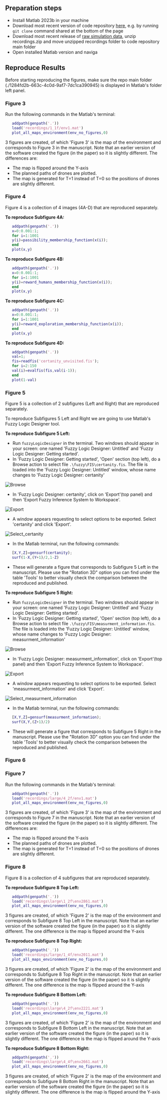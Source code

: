 ## Preparation steps

 - Install Matlab 2023b in your machine
 - Download most recent version of code repository [here](https://data.4tu.nl/datasets/319168f0-bc62-4051-84c2-f32718c05386/1), e.g. by running `git clone` command shared at the bottom of the page
 - Download most recent release of [raw simulation data](https://data.4tu.nl/datasets/2479c468-624b-49b6-9e2e-63bd633c9bc2), unzip recordings.zip and move unzipped recordings folder to code repository main folder
 - Open installed Matlab version and naviga

## Reproduce Results

Before starting reproducing the figures, make sure the repo main folder (./1284fd2b-663c-4c0d-9af7-7dc1ca390945) is displayed in Matlab's folder left panel.

### Figure 3

Run the following commands in the Matlab's terminal:

```Matlab
   addpath(genpath('.'))
   load('recordings/1_1f/env1.mat')
   plot_all_maps_environment(env_no_figures,0)
```

3 figures are created, of which 'Figure 3' is the map of the environment and corresponds to Figure 3 in the manuscript. Note that an earlier version of the software created the figure (in the paper) so it is slightly different. The differences are:

 - The map is flipped around the Y-axis
 - The planned paths of drones are plotted.
 - The map is generated for T=1 instead of T=0 so the positions of drones are slightly different.

### Figure 4

Figure 4 is a collection of 4 images (4A-D) that are reproduced separately.

**To reproduce Subfigure 4A:**

```Matlab
   addpath(genpath('.'))
   x=0:0.001:1;
   for i=1:1001
   y(i)=passibility_membership_function(x(i));
   end
   plot(x,y)
```

**To reproduce Subfigure 4B:**

```Matlab
   addpath(genpath('.'))
   x=0:0.001:1;
   for i=1:1001
   y(i)=reward_humans_membership_function(x(i));
   end
   plot(x,y)
```

**To reproduce Subfigure 4C:**

```Matlab
   addpath(genpath('.'))
   x=0:0.001:1;
   for i=1:1001
   y(i)=reward_exploration_membership_function(x(i));
   end
   plot(x,y)
```

**To reproduce Subfigure 4D:**

```Matlab
   addpath(genpath('.'))
   val=1;
   fis=readfis('certanity_unvisited.fis');
   for i=2:150
   val(i)=evalfis(fis,val(i-1));
   end
   plot(1-val)
```

### Figure 5

Figure 5 is a collection of 2 subfigures (Left and Right) that are reproduced separately.

To reproduce Subfigures 5 Left and Right we are going to use Matlab's Fuzzy Logic Designer tool.

**To reproduce Subfigure 5 Left:**

 - Run `fuzzyLogicDesigner` in the terminal. Two windows should appear in your screen: one named 'Fuzzy Logic Designer: Untitled' and 'Fuzzy Logic Designer: Getting started'.
 - In 'Fuzzy Logic Designer: Getting started', 'Open' section (top left), do a Browse action to select file `.\fuzzy\FIS\certanity.fis`. The file is loaded into the 'Fuzzy Logic Designer: Untitled' window, whose name changes to 'Fuzzy Logic Designer: certanity'

 ![Browse](/supplementary_materials/Fuzzy%20Logic%20Designer%20-%20Getting%20Started.png)

 - In 'Fuzzy Logic Designer: certanity', click on 'Export'(top panel) and then 'Export Fuzzy Inference System to Workspace'.
 
 ![Export](/supplementary_materials/Fuzzy%20Logic%20Designer%20-%20Export%20Fuzzy%20Inference%20Systems%20to%20Workspace.png)

 - A window appears requesting to select options to be exported. Select 'certanity' and click 'Export'.

 ![Select_certanity](/supplementary_materials/Fuzzy%20Logic%20Designer%20-%20Export%20Fuzzy%20Inference%20Systems%20to%20Workspace%20-%20Select%20certanity%20and%20Export.png)

 - In the Matlab terminal, run the following commands:
 
  ```Matlab
     [X,Y,Z]=gensurf(certanity);
     surf(1-X,(Y+1)/2,1-Z)
  ```

  - These will generate a figure that corresponds to Subfigure 5 Left in the manuscript. Please use the "Rotation 3D" option you can find under the table 'Tools' to better visually check the comparison between the reproduced and published.

**To reproduce Subfigure 5 Right:**

 - Run `fuzzyLogicDesigner` in the terminal. Two windows should appear in your screen: one named 'Fuzzy Logic Designer: Untitled' and 'Fuzzy Logic Designer: Getting started'.
 - In 'Fuzzy Logic Designer: Getting started', 'Open' section (top left), do a Browse action to select file `.\fuzzy\FIS\measurment_information.fis`. The file is loaded into the 'Fuzzy Logic Designer: Untitled' window, whose name changes to 'Fuzzy Logic Designer: measurment_information'

 ![Browse](/supplementary_materials/Fuzzy%20Logic%20Designer%20-%20Getting%20Started.png)

 - In 'Fuzzy Logic Designer: measurment_information', click on 'Export'(top panel) and then 'Export Fuzzy Inference System to Workspace'.
 
 ![Export](/supplementary_materials/Fuzzy%20Logic%20Designer%20-%20Export%20Fuzzy%20Inference%20Systems%20to%20Workspace.png)

 - A window appears requesting to select options to be exported. Select 'measurment_information' and click 'Export'.

 ![Select_measurment_information](/supplementary_materials/Fuzzy%20Logic%20Designer%20-%20Export%20Fuzzy%20Inference%20Systems%20to%20Workspace%20-%20Select%20measurment_information%20and%20Export.png) 

 - In the Matlab terminal, run the following commands:
 
  ```Matlab
     [X,Y,Z]=gensurf(measurment_information);
     surf(X,Y,(Z+1)/2)
  ```

 - These will generate a figure that corresponds to Subfigure 5 Right in the manuscript. Please use the "Rotation 3D" option you can find under the table 'Tools' to better visually check the comparison between the reproduced and published.

### Figure 6

### Figure 7

Run the following commands in the Matlab's terminal:

```Matlab
   addpath(genpath('.'))
   load('recordings/large/4_2f/env1.mat')
   plot_all_maps_environment(env_no_figures,0)
```

3 figures are created, of which 'Figure 3' is the map of the environment and corresponds to Figure 7 in the manuscript. Note that an earlier version of the software created the figure (in the paper) so it is slightly different. The differences are:

 - The map is flipped around the Y-axis
 - The planned paths of drones are plotted.
 - The map is generated for T=1 instead of T=0 so the positions of drones are slightly different.

### Figure 8

Figure 8 is a collection of 4 subfigures that are reproduced separately.

**To reproduce Subfigure 8 Top Left:**

```Matlab
   addpath(genpath('.'))
   load('recordings\large\1_2f\env2861.mat')
   plot_all_maps_environment(env_no_figures,0)
```

3 figures are created, of which 'Figure 2' is the map of the environment and corresponds to Subfigure 8 Top Left in the manuscript. Note that an earlier version of the software created the figure (in the paper) so it is slightly different. The one difference is the map is flipped around the Y-axis

**To reproduce Subfigure 8 Top Right:**

```Matlab
   addpath(genpath('.'))
   load('recordings/large/1_4f/env2011.mat')
   plot_all_maps_environment(env_no_figures,0)
```

3 figures are created, of which 'Figure 2' is the map of the environment and corresponds to Subfigure 8 Top Right in the manuscript. Note that an earlier version of the software created the figure (in the paper) so it is slightly different. The one difference is the map is flipped around the Y-axis

**To reproduce Subfigure 8 Bottom Left:**

```Matlab
   addpath(genpath('.'))
   load('recordings\large\4_2f\env2221.mat')
   plot_all_maps_environment(env_no_figures,0)
```

3 figures are created, of which 'Figure 2' is the map of the environment and corresponds to Subfigure 8 Bottom Left in the manuscript. Note that an earlier version of the software created the figure (in the paper) so it is slightly different. The one difference is the map is flipped around the Y-axis

**To reproduce Subfigure 8 Bottom Right:**

```Matlab
   addpath(genpath('.'))
   load('recordings\large\4_4f\env2661.mat')
   plot_all_maps_environment(env_no_figures,0)
```

3 figures are created, of which 'Figure 2' is the map of the environment and corresponds to Subfigure 8 Bottom Right in the manuscript. Note that an earlier version of the software created the figure (in the paper) so it is slightly different. The one difference is the map is flipped around the Y-axis